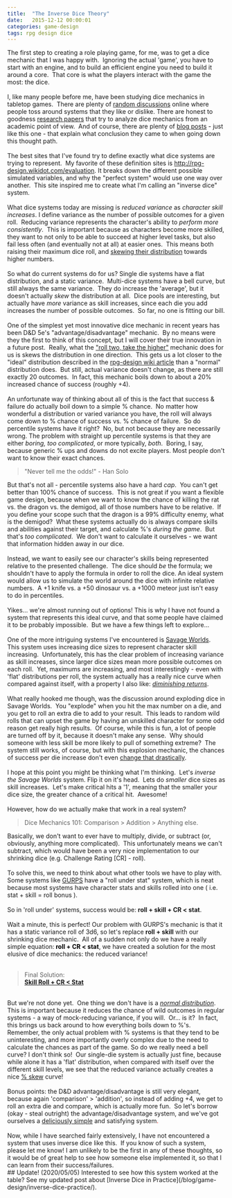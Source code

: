 ```yaml
---
title:  "The Inverse Dice Theory"
date:   2015-12-12 00:00:01
categories: game-design
tags: rpg design dice
---
```


The first step to creating a role playing game, for me, was to get a dice mechanic that I was happy with.&nbsp; Ignoring the actual 'game', you have to start with an engine, and to build an efficient engine you need to build it around a core.&nbsp; That core is what the players interact with the game the most: the dice.<br />
<br />
I, like many people before me, have been studying dice mechanics in tabletop games.<span style="color: red;"></span>&nbsp; There are plenty of <a href="https://www.reddit.com/r/rpg/comments/3iao7h/best_dice_mechanic_for_tabletop_rpgs/" rel="nofollow" target="_blank">random discussions</a> online where people toss around systems that they like or dislike. There are honest to goodness <a href="http://www.darkshire.net/jhkim/rpg/systemdesign/torben_rpg_dice.pdf" rel="nofollow" target="_blank">research papers</a> that try to analyze dice mechanics from an academic point of view.&nbsp; And of course, there are plenty of <a href="https://livingmythrpg.wordpress.com/2014/08/02/rationale-the-core-mechanic/" rel="nofollow" target="_blank">blog posts</a><span style="color: red;"> <span style="color: black;">-</span></span> just like this one - that explain what conclusion they came to when going down this thought path.<br />
<br />
The best sites that I've found try to define exactly what dice systems are trying to represent. &nbsp;My favorite of these definition sites is <a href="http://rpg-design.wikidot.com/evaluation" target="_blank">http://rpg-design.wikidot.com/evaluation</a>. It breaks down the different possible simulated variables, and why the "perfect system" would use one way over another.&nbsp; This site inspired me to create what I'm calling an "inverse dice" system.<br />
<br />
What dice systems today are missing is <i>reduced variance </i>as <i>character skill increases</i>. I define variance as the number of possible outcomes for a given roll.&nbsp; Reducing variance represents the character's ability to <i>perform more consistently</i>.&nbsp; This is important because as characters become more skilled, they want to not only to be able to succeed at higher level tasks, but also fail less often (and eventually not at all) at easier ones.&nbsp; This means both raising their maximum dice roll, and <a href="http://anydice.com/program/1cca" target="_blank">skewing their distribution</a> towards higher numbers.&nbsp; <br />
<br />
So what do current systems do for us? Single die systems have a flat distribution, and a static variance.&nbsp; Multi-dice systems have a bell curve, but still always the same variance.&nbsp; They do increase the 'average', but it doesn't actually <i>skew</i> the distribution at all.&nbsp; Dice pools are interesting, but actually have <i>more</i> variance as skill increases, since each die you add increases the number of possible outcomes.&nbsp; So far, no one is fitting our bill.<br />
<br />
One of the simplest yet most innovative dice mechanic in recent years has been D&amp;D 5e's "advantage/disadvantage" mechanic.&nbsp; By no means were they the first to think of this concept, but I will cover their true innovation in a future post.&nbsp; Really, what the <a href="http://anydice.com/program/b38">"roll two, take the higher"</a> mechanic does for us is skews the distribution in one direction.&nbsp; This gets us a lot closer to the "ideal" distribution described in the <a href="http://rpg-design.wikidot.com/evaluation" target="_blank">rpg-design wiki article</a> than a "normal" distribution does.&nbsp; But still, actual variance doesn't change, as there are still exactly 20 outcomes.&nbsp; In fact, this mechanic boils down to about a 20% increased chance of success (roughly +4).<br />
<br />
An unfortunate way of thinking about all of this is the fact that success &amp; failure do actually boil down to a simple % chance.&nbsp; No matter how wonderful a distribution or varied variance you have, the roll will always come down to % chance of success vs. % chance of failure.&nbsp; So do percentile systems have it right?&nbsp; No, but not because they are necessarily wrong. The problem with straight up percentile systems is that they are either <i>boring, too complicated</i>, or more typically, <i>both</i>.&nbsp; Boring, I say, because generic % ups and downs do not excite players. Most people don't want to know their exact chances.<br />
<blockquote class="tr_bq">
"Never tell me the odds!" - Han Solo</blockquote>
But that's not all - percentile systems also have a hard <i>cap</i>.&nbsp; You can't get better than 100% chance of success.&nbsp; This is not great if you want a flexible game design, because when we want to know the chance of killing the rat vs. the dragon vs. the demigod, all of those numbers have to be relative.&nbsp; If you define your scope such that the dragon is a 99% difficulty enemy, what is the demigod?&nbsp; What these systems actually do is always compare skills and abilities against their target, and calculate %'s <i>during the game</i>.&nbsp; But that's <i>too complicated</i>.&nbsp; We don't want to calculate it ourselves - we want that information hidden away in our dice.<br />
<br />
Instead, we want to easily see our character's skills being represented relative to the presented challenge.&nbsp; The dice should <i>be </i>the formula; we shouldn't have to apply the formula in order to roll the dice. An ideal system would allow us to simulate the world around the dice with infinite relative numbers.&nbsp; A +1 knife vs. a +50 dinosaur vs. a&nbsp;+1000 meteor just isn't easy to do in percentiles.<br />
<br />
Yikes... we're almost running out of options! This is why I have not found a system that represents this ideal curve, and that some people have claimed it to be probably impossible.&nbsp; But we have a few things left to explore...<br />
<br />
One of the more intriguing systems I've encountered is <a href="https://www.peginc.com/product-category/savage-worlds/" target="_blank">Savage Worlds</a>.&nbsp; This system uses increasing dice sizes to represent character skill increasing.&nbsp; Unfortunately, this has the clear problem of increasing variance as skill increases, since larger dice sizes mean more possible outcomes on each roll.&nbsp; Yet, maximums are increasing, and most interestingly - even with 'flat' distributions per roll, the system actually has a really nice curve when compared against itself, with a property I also like: <a href="http://anydice.com/program/736f" target="_blank"><i>diminishing returns</i></a>.<br />
<br />
What really hooked me though, was the discussion around exploding dice in Savage Worlds.&nbsp; You "explode" when you hit the max number on a die, and you get to roll an extra die to add to your result.&nbsp; This leads to random wild rolls that can upset the game by having an unskilled character for some odd reason get really high results.&nbsp; Of course, while this is fun, a lot of people are turned off by it, because it doesn't make any sense.&nbsp; Why should someone with less skill be more likely to pull of something extreme?&nbsp; The system still works, of course, but with this explosion mechanic, the chances of success per die increase don't even <a href="http://anydice.com/program/7374" target="_blank">change that drastically</a>.<br />
<br />
I hope at this point you might be thinking what I'm thinking.&nbsp; Let's <i>inverse the Savage Worlds </i>system. Flip it on it's head.&nbsp; Lets do <i>smaller</i> dice sizes as skill increases.&nbsp; Let's make critical hits a '1', meaning that the smaller your dice size, the greater chance of a critical hit.&nbsp; Awesome! <br />
<br />
However, how do we actually make that work in a real system?<br />
<blockquote class="tr_bq">
Dice Mechanics 101: Comparison &gt; Addition &gt; Anything else. </blockquote>
Basically, we don't want to ever have to multiply, divide, or subtract (or, obviously, anything more complicated).&nbsp; This unfortunately means we can't subtract, which would have been a very nice implementation to our shrinking dice (e.g. Challenge Rating [CR] - roll).<br />
<br />
To solve this, we need to think about what other tools we have to play with.&nbsp; Some systems like <a href="http://www.sjgames.com/gurps/" target="_blank">GURPS</a><span style="color: red;"></span> have a "roll under stat" system, which is neat because most systems have character stats and skills rolled into one ( i.e. stat + skill = roll bonus ). <br />
<br />
So in 'roll under' systems, success would be: <b>roll + skill + CR &lt; stat</b>. <br />
<br />
Wait a minute, this is perfect! Our problem with GURPS's mechanic is that it has a static variance roll of 3d6, so let's replace <b>roll + skill</b> with our shrinking dice mechanic.&nbsp; All of a sudden not only do we have a really simple equation:<b> </b><span style="color: black;"><b>roll + CR &lt; stat</b></span>, we have created a solution for the most elusive of dice mechanics: the reduced variance!<br />
<br />
<blockquote class="tr_bq">
Final Solution:<br />
<a href="http://anydice.com/program/7370" target="_blank"><b>Skill Roll + CR &lt; Stat</b></a>&nbsp; </blockquote>
<br />
But we're not done yet.&nbsp; One thing we don't have is a <a href="http://anydice.com/program/5" target="_blank"><i>normal distribution</i></a>.&nbsp; This is important because it reduces the chance of wild outcomes in regular systems - a way of mock-reducing variance, if you will.&nbsp; Or... is it?&nbsp; In fact, this brings us back around to how everything boils down to %'s.&nbsp; Remember, the only actual problem with % systems is that they tend to be uninteresting, and more importantly overly complex due to the need to calculate the chances as part of the game. So do we really need a bell curve? I don't think so!&nbsp; Our single-die system is actually just fine, because while alone it has a 'flat' distribution, when compared with itself over the different skill levels, we see that the reduced variance actually creates a nice <a href="http://anydice.com/program/7377" target="_blank">% skew</a> curve!<br />
<br />
Bonus points: the D&amp;D advantage/disadvantage is still very elegant, because again 'comparison' &gt; 'addition', so instead of adding +4, we get to roll an extra die and compare, which is actually more fun.&nbsp; So let's borrow (okay - steal outright) the advantage/disadvantage system, and we've got ourselves a <a href="http://anydice.com/program/7378" target="_blank">deliciously simple</a> and satisfying system<span style="color: red;">.</span><span style="color: red;"> </span><br />
<br />
Now, while I have searched fairly extensively, I have not encountered a system that uses inverse dice like this.&nbsp; If you know of such a system, please let me know! I am unlikely to be the first in any of these thoughts, so it would be of great help to see how someone else implemented it, so that I can learn from their success/failures.<br />
## Update! (2020/05/05)
Interested to see how this system worked at the table? See my updated post about [Inverse Dice in Practice](/blog/game-design/inverse-dice-practice/).
